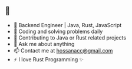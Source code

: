 ## 👋

- 🔭 Backend Engineer | Java, Rust, JavaScript
- 🌱 Coding and solving problems daily
- 👯 Contributing to Java or Rust related projects
- 💬 Ask me about anything
- 📫 Contact me at hossanacc@gmail.com
- ⚡ I love Rust Programming ✨
